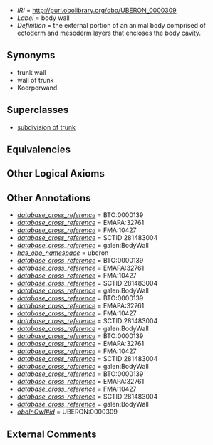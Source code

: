  * *IRI* = http://purl.obolibrary.org/obo/UBERON_0000309
 * *Label* = body wall
 * *Definition* = the external portion of an animal body comprised of ectoderm and mesoderm layers that encloses the body cavity.

## Synonyms

 * trunk wall
 * wall of trunk
 * Koerperwand

## Superclasses

 * [subdivision of trunk](../../UBERON/69/UBERON_0009569.md)

## Equivalencies


## Other Logical Axioms


## Other Annotations

 * *[database_cross_reference](../../ef/oboInOwl#hasDbXref.md)* = BTO:0000139
 * *[database_cross_reference](../../ef/oboInOwl#hasDbXref.md)* = EMAPA:32761
 * *[database_cross_reference](../../ef/oboInOwl#hasDbXref.md)* = FMA:10427
 * *[database_cross_reference](../../ef/oboInOwl#hasDbXref.md)* = SCTID:281483004
 * *[database_cross_reference](../../ef/oboInOwl#hasDbXref.md)* = galen:BodyWall
 * *[has_obo_namespace](../../ce/oboInOwl#hasOBONamespace.md)* = uberon
 * *[database_cross_reference](../../ef/oboInOwl#hasDbXref.md)* = BTO:0000139
 * *[database_cross_reference](../../ef/oboInOwl#hasDbXref.md)* = EMAPA:32761
 * *[database_cross_reference](../../ef/oboInOwl#hasDbXref.md)* = FMA:10427
 * *[database_cross_reference](../../ef/oboInOwl#hasDbXref.md)* = SCTID:281483004
 * *[database_cross_reference](../../ef/oboInOwl#hasDbXref.md)* = galen:BodyWall
 * *[database_cross_reference](../../ef/oboInOwl#hasDbXref.md)* = BTO:0000139
 * *[database_cross_reference](../../ef/oboInOwl#hasDbXref.md)* = EMAPA:32761
 * *[database_cross_reference](../../ef/oboInOwl#hasDbXref.md)* = FMA:10427
 * *[database_cross_reference](../../ef/oboInOwl#hasDbXref.md)* = SCTID:281483004
 * *[database_cross_reference](../../ef/oboInOwl#hasDbXref.md)* = galen:BodyWall
 * *[database_cross_reference](../../ef/oboInOwl#hasDbXref.md)* = BTO:0000139
 * *[database_cross_reference](../../ef/oboInOwl#hasDbXref.md)* = EMAPA:32761
 * *[database_cross_reference](../../ef/oboInOwl#hasDbXref.md)* = FMA:10427
 * *[database_cross_reference](../../ef/oboInOwl#hasDbXref.md)* = SCTID:281483004
 * *[database_cross_reference](../../ef/oboInOwl#hasDbXref.md)* = galen:BodyWall
 * *[database_cross_reference](../../ef/oboInOwl#hasDbXref.md)* = BTO:0000139
 * *[database_cross_reference](../../ef/oboInOwl#hasDbXref.md)* = EMAPA:32761
 * *[database_cross_reference](../../ef/oboInOwl#hasDbXref.md)* = FMA:10427
 * *[database_cross_reference](../../ef/oboInOwl#hasDbXref.md)* = SCTID:281483004
 * *[database_cross_reference](../../ef/oboInOwl#hasDbXref.md)* = galen:BodyWall
 * *[oboInOwl#id](../../id/oboInOwl#id.md)* = UBERON:0000309

## External Comments

